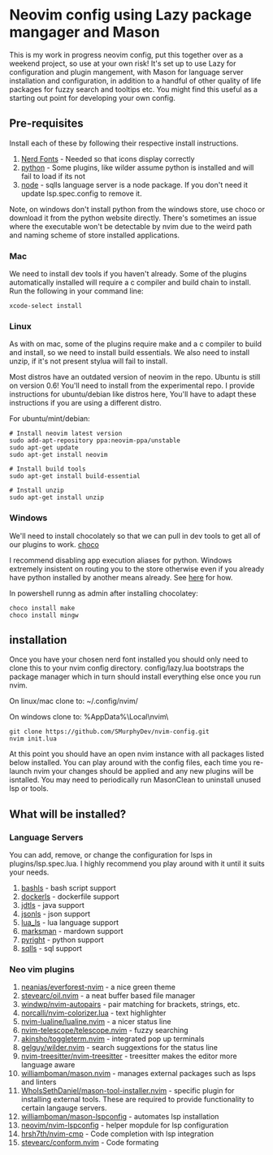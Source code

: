 # Neovim config using Lazy package mangager and Mason

This is my work in progress neovim config, put this together over as a weekend project, so use at your own risk! It's 
set up to use Lazy for configuration and plugin mangement, with Mason for language server installation and
configuration, in addition to a handful of other quality of life packages for fuzzy search and tooltips etc. You might
find this useful as a starting out point for developing your own config.

## Pre-requisites

Install each of these by following their respective install instructions.

1. [Nerd Fonts](https://www.nerdfonts.com/) - Needed so that icons display correctly
2. [python](https://www.python.org/) - Some plugins, like wilder assume python is installed and will fail to load if its not
3. [node](https://nodejs.org/en/download) - sqlls language server is a node package. If you don't need it update lsp.spec.config to remove it.

Note, on windows don't install python from the windows store, use choco or download it from the python website directly.
There's sometimes an issue where the executable won't be detectable by nvim due to the weird path and naming scheme of
store installed applications.

### Mac

We need to install dev tools if you haven't already. Some of the plugins automatically installed will require a c
compiler and build chain to install. Run the following in your command line:

```
xcode-select install
```


### Linux

As with on mac, some of the plugins require make and a c compiler to build and install, so we need to install build
essentials. We also need to install unzip, if it's not present stylua will fail to install.

Most distros have an outdated version of neovim in the repo. Ubuntu is still on version 0.6! You'll need to install
from the experimental repo. I provide instructions for ubuntu/debian like distros here, You'll have to adapt these
instructions if you are using a different distro.

For ubuntu/mint/debian:

```
# Install neovim latest version
sudo add-apt-repository ppa:neovim-ppa/unstable
sudo apt-get update
sudo apt-get install neovim

# Install build tools
sudo apt-get install build-essential

# Install unzip
sudo apt-get install unzip

```

### Windows

We'll need to install chocolately so that we can pull in dev tools to get all of our plugins to work.
[choco](https://chocolatey.org/install#individual)

I recommend disabling app execution aliases for python. Windows extremely insistent on routing you to the store otherwise
even if you already have python installed by another means already. See [here](https://stackoverflow.com/questions/58754860/cmd-opens-windows-store-when-i-type-python) for  how.

In powershell runng as admin after installing chocolatey:

```
choco install make
choco install mingw 
```

## installation

Once you have your chosen nerd font installed you should only need to clone this to your nvim config directory.
config/lazy.lua bootstraps the package manager which in turn should install everything else once you run nvim.

On linux/mac clone to: ~/.config/nvim/

On windows clone to: %AppData%\Local\nvim\

```
git clone https://github.com/SMurphyDev/nvim-config.git
nvim init.lua
```

At this point you should have an open nvim instance with all packages listed below installed. You can play around with
the config files, each time you re-launch nvim your changes should be applied and any new plugins will be isntalled.
You may need to periodically run MasonClean to uninstall unused lsp or tools.

## What will be installed?

### Language Servers

You can add, remove, or change the configuration for lsps in plugins/lsp.spec.lua. I highly recommend you play around
with it until it suits your needs.

1. [bashls](https://github.com/neovim/nvim-lspconfig/blob/master/doc/configs.md#bashls) - bash script support
2. [dockerls](https://github.com/neovim/nvim-lspconfig/blob/master/doc/configs.md#dockerls) - dockerfile support
3. [jdtls](https://github.com/neovim/nvim-lspconfig/blob/master/doc/configs.md#jdtls) - java support
4. [jsonls](https://github.com/neovim/nvim-lspconfig/blob/master/doc/configs.md#jsonls) - json support
5. [lua_ls](https://github.com/neovim/nvim-lspconfig/blob/master/doc/configs.md#lua_ls) - lua language support
6. [marksman](https://github.com/neovim/nvim-lspconfig/blob/master/doc/configs.md#marksman) - mardown support
7. [pyright](https://github.com/neovim/nvim-lspconfig/blob/master/doc/configs.md#pyright) - python support
8. [sqlls](https://github.com/neovim/nvim-lspconfig/blob/master/doc/configs.md#sqlls) - sql support

### Neo vim plugins

1.  [neanias/everforest-nvim](https://github.com/neanias/everforest-nvim) - a nice green theme
2.  [stevearc/oil.nvim](https://github.com/stevearc/oil.nvim) - a neat buffer based file manager
3.  [windwp/nvim-autopairs](https://github.com/windwp/nvim-autopairs) - pair matching for brackets, strings, etc.
4.  [norcalli/nvim-colorizer.lua](https://github.com/norcalli/nvim-colorizer.lua) - text highlighter
5.  [nvim-lualine/lualine.nvim](https://github.com/nvim-lualine/lualine.nvim) - a nicer status line
6.  [nvim-telescope/telescope.nvim](https://github.com/nvim-telescope/telescope.nvim) - fuzzy searching
7.  [akinsho/toggleterm.nvim](https://github.com/akinsho/toggleterm.nvim) - integrated pop up terminals
8.  [gelguy/wilder.nvim](https://github.com/gelguy/wilder.nvim) - search suggextions for the status line
9.  [nvim-treesitter/nvim-treesitter](https://github.com/nvim-treesitter/nvim-treesitter) - treesitter makes the editor more language aware
10. [williamboman/mason.nvim](https://github.com/williamboman/mason.nvim) - manages external packages such as lsps and linters
11. [WhoIsSethDaniel/mason-tool-installer.nvim](https://github.com/WhoIsSethDaniel/mason-tool-installer.nvim) - specific plugin for installing external tools. These are required to provide functionality to certain langauge servers.
12. [williamboman/mason-lspconfig](https://github.com/williamboman/mason-lspconfig) - automates lsp installation
13. [neovim/nvim-lspconfig](https://github.com/neovim/nvim-lspconfig) - helper mopdule for lsp configuration
14. [hrsh7th/nvim-cmp](https://github.com/hrsh7th/nvim-cmp) - Code completion with lsp integration
15. [stevearc/conform.nvim](https://github.com/stevearc/conform.nvim) - Code formating
